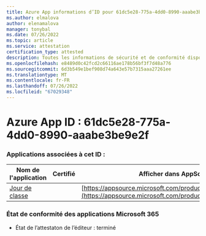 ```yaml
---
title: Azure App informations d’ID pour 61dc5e28-775a-4dd0-8990-aaabe3be9e2f
ms.author: elmalova
author: elenamalova
manager: tonybal
ms.date: 07/26/2022
ms.topic: article
ms.service: attestation
certification_type: attested
description: Toutes les informations de sécurité et de conformité disponibles pour 61dc5e28-775a-4dd0-8990-aaabe3be9e2f.
ms.openlocfilehash: e8489d0c42fcd2c66116ae178b56bf3f7d48a776
ms.sourcegitcommit: 6d3b549e1bef908d74a643e57b7315aaa27261ee
ms.translationtype: MT
ms.contentlocale: fr-FR
ms.lasthandoff: 07/26/2022
ms.locfileid: "67029348"
---
```

# <a name="azure-app-id-61dc5e28-775a-4dd0-8990-aaabe3be9e2f"></a>Azure App ID : 61dc5e28-775a-4dd0-8990-aaabe3be9e2f


### <a name="apps-associated-with-this-id"></a>Applications associées à cet ID :
| **Nom de l'application** | **Certifié** | **Afficher dans AppSource** |
|--------------|---------------|-----------------------|
| [Jour de classe](../forward/WA200001430.md) |  | [https://appsource.microsoft.com/product/office/WA200001430](https://appsource.microsoft.com/product/office/WA200001430) |

### <a name="microsoft-365-app-compliance-status"></a>État de conformité des applications Microsoft 365
- État de l’attestaton de l’éditeur : terminé
